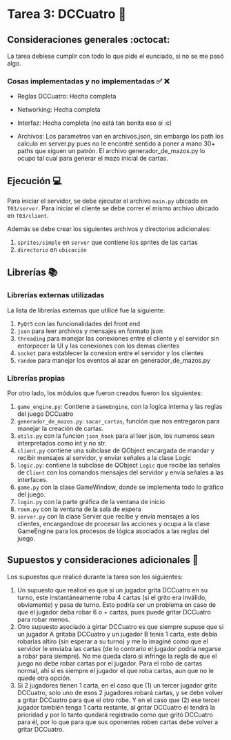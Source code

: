 # Tarea 3: DCCuatro :flower_playing_cards:
##
##


## Consideraciones generales :octocat:

La tarea debiese cumplir con todo lo que pide el eunciado, si no se me pasó algo.

### Cosas implementadas y no implementadas :white_check_mark: :x:

* Reglas DCCuatro: Hecha completa
* Networking: Hecha completa

* Interfaz: Hecha completa (no está tan bonita eso sí :c)

* Archivos: Los parametros van en archivos.json, sin embargo los path los calculo en server.py pues no le encontré sentido a poner a mano 30+ paths que siguen un patrón. El archivo generador_de_mazos.py lo ocupo tal cual para generar el mazo inicial de cartas.

## Ejecución :computer:

Para iniciar el servidor, se debe ejecutar el archivo ```main.py``` ubicado en ```T03/server```. Para iniciar el cliente se debe correr el mismo archivo ubicado en ```T03/client```.

Además se debe crear los siguientes archivos y directorios adicionales:
1. ```sprites/simple``` en ```server``` que contiene los sprites de las cartas
2. ```directorio``` en ```ubicación```

## Librerías :books:
### Librerías externas utilizadas
La lista de librerías externas que utilicé fue la siguiente:

1. ```PyQt5``` con las funcionalidades del front end
2. ```json``` para leer archivos y mensajes en formato json
3.  ```threading``` para manejar las conexiones entre el cliente y el servidor sin entorpecer la UI y las conexiones con los demas clientes
4.  ```socket``` para establecer la conexion entre el servidor y los clientes
5.  ```random``` para manejar los eventos al azar en generador_de_mazos.py

### Librerías propias
Por otro lado, los módulos que fueron creados fueron los siguientes:

1. ```game_engine.py```: Contiene a ```GameEngine```, con la logica interna y las reglas del juego DCCuatro
2. ```generador_de_mazos.py```: ```sacar_cartas```, función que nos entregaron para manejar la creación de cartas.
3. ```utils.py``` con la funcion ```json_hook``` para al leer json, los numeros sean interpretados como int y no str.
4. ```client.py``` contiene una subclase de QObject encargada de mandar y recibir mensajes al servidor, y enviar señales a la clase Logic
5. ```logic.py```: contiene la subclase de QObject ```Logic``` que recibe las señales de ```Client``` con los comandos mensajes del servidor y envía señales a las interfaces.
6. ```game.py``` con la clase GameWindow, donde se implementa todo lo gráfico del juego.
7. ```login.py``` con la parte gráfica de la ventana de inicio
8. ```room.py``` con la ventana de la sala de espera
9. ```server.py``` con la clase Server que recibe y envía mensajes a los clientes, encargandose de procesar las acciones y ocupa a la clase GameEngine para los procesos de lógica asociados a las reglas del juego.

## Supuestos y consideraciones adicionales :thinking:
Los supuestos que realicé durante la tarea son los siguientes:

1. Un supuesto que realicé es que si un jugador grita DCCuatro en su turno, este instantáneamente roba 4 cartas (si el grito era inválido, obviamente) y pasa de turno. Esto podría ser un problema en caso de que el jugador deba robar 6 o + cartas, pues puede gritar DCCuatro para robar menos.
2. Otro supuesto asociado a girtar DCCuatro es que siempre supuse que si un jugador A gritaba DCCuatro y un jugador B tenía 1 carta, este debía robarlas altiro (sin esperar a su turno) y me lo imaginé como que el servidor le enviaba las cartas (de lo contrario el jugador podría negarse a robar para siempre). No me queda claro si infringe la regla de que el juego no debe robar cartas por el jugador. Para el robo de cartas normal, ahí sí es siempre el jugador el que roba cartas, aun que no le quede otra opción.
3. Si 2 jugadores tienen 1 carta, en el caso que (1) un tercer jugador grite DCCuatro, solo uno de esos 2 jugadores robará cartas, y se debe volver a gritar DCCuatro para que el otro robe. Y en el caso que (2) ese tercer jugador también tenga 1 carta restante, al gritar DCCuatro él tendrá la prioridad y por lo tanto quedará registrado como que gritó DCCuatro para él, por lo que para que sus oponentes roben cartas debe volver a gritar DCCuatro.
